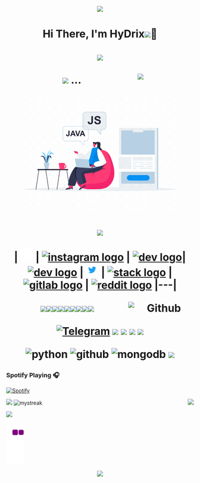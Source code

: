 <p align="center">

  <img style="width:8rem; height:auto" src="https://telegra.ph/file/10fbdfe09b24be02b27fa.jpg"/>

</p>
<h1 align="center">Hi There, I'm HyDrix<img width="30px"  <img src="https://github.com/rajput2107/rajput2107/blob/master/Assets/Hi.gif" width="29px">🌝



<a href="https://www.youtube.com/watch?v=dQw4w9WgXcQ"><img src="https://user-images.githubusercontent.com/73097560/115834477-dbab4500-a447-11eb-908a-139a6edaec5c.gif"></a>



<img src="https://media.tenor.com/images/df8c44a1d20ab367fdcb21880985fd33/tenor.gif" align="right"  width="30%"/>
<img src="https://raw.githubusercontent.com/alexnaiman/alexnaiman/master/resources/Confused_Dog.gif" height="50px" /> ...
<p align="center">

  <img style="width:26rem; height:auto" src="https://raw.githubusercontent.com/Elanza-48/Elanza-48/41a4790484e268102dfdab2b7c59d440d3ffafab/resources/img/coders-prog.gif"/>

</p>
  
<a href="https://www.youtube.com/watch?v=dQw4w9WgXcQ"><img src="https://user-images.githubusercontent.com/73097560/115834477-dbab4500-a447-11eb-908a-139a6edaec5c.gif"></a>

| [<img src="https://raw.githubusercontent.com/Delta456/Delta456/master/img/github.png" alt="github logo" width="34">](https://github.com/Hydrayt777/Hydrayt777) | [<img src="https://raw.githubusercontent.com/Delta456/Delta456/master/img/instagram.jpg" alt="instagram logo" width="24">](https://github.com/Hydrayt777/Hydrayt777) | [<img src="https://raw.githubusercontent.com/Delta456/Delta456/master/img/dev.png" alt="dev logo" width="24">](https://github.com/Hydrayt777/Hydrayt777)| [<img src="https://raw.githubusercontent.com/Delta456/Delta456/master/img/deviant_art.jpg" alt="dev logo" width="24">](https://github.com/Hydrayt777/Hydrayt777) | [<img src="https://raw.githubusercontent.com/Delta456/Delta456/master/img/twitter.png" alt="twitter logo" width="34">](https://github.com/Hydrayt777/Hydrayt777) | [<img src="https://raw.githubusercontent.com/Delta456/Delta456/master/img/stack.svg" alt="stack logo" width="24">](https://stackoverflow.com/users/10053063/delta231) | [<img src="https://raw.githubusercontent.com/Delta456/Delta456/master/img/gitlab.png" alt="gitlab logo" width="24">](https://github.com/Hydrayt777/Hydrayt777) | [<img src="https://raw.githubusercontent.com/Delta456/Delta456/master/img/reddit.jpg" alt="reddit logo" width="24">](https://github.com/Hydrayt777/Hydrayt777/user/Delta231)
|---|

<img width="35%" align="right" alt="Github" src="https://user-images.githubusercontent.com/48678280/88862734-4903af80-d201-11ea-968b-9c939d88a37c.gif" />

   <img src="https://media.giphy.com/media/3rCcV6sC1o2GY/giphy.gif" width="50"><img src="https://media3.giphy.com/media/ln7z2eWriiQAllfVcn/200w.webp" width="50"><img src="https://i.giphy.com/media/LMt9638dO8dftAjtco/200.webp"   width="50"><img src="https://i.giphy.com/media/eNAsjO55tPbgaor7ma/200w.webp" width="50"><img src="https://i.giphy.com/media/IdyAQJVN2kVPNUrojM/200.webp" width="50"><img src="https://media3.giphy.com/media/kdFc8fubgS31b8DsVu/giphy.webp" width="50"><img src="https://media.giphy.com/media/SU2ic3wTfuC6JhD1lA/giphy.gif" width="50"><img src="https://media.giphy.com/media/kH1DBkPNyZPOk0BxrM/giphy.gif" width="100"><img src="https://media.giphy.com/media/SsCYf6DRFJrOpP0IoM/giphy.gif" width="70">

  <p>

</div> 



[![Telegram](https://img.shields.io/badge/-@Telegram-blue?style=flat&logo=Telegram&logoColor=white)](@HydraLivegrambot)
<a href="https://t.me/Tg_Hydra_Galaxy"><img src="https://img.shields.io/badge/instagram%20@HydraLivegrambot-DD2476?style=for-the-badge&logo=instagram&logoColor=white"/></a>
<a href="https://t.me/Tg_Hydra_Galaxy"><img src="https://img.shields.io/badge/facebook%20@HydraLivegrambot.1694-344E86?style=for-the-badge&logo=facebook&logoColor=white"/></a>
<a href="https://t.me/Tg_Hydra_Galaxy"><img src="https://img.shields.io/badge/twitter%20@HydraLivegrambot-0D95E8?style=for-the-badge&logo=twitter&logoColor=white"/></a>
<a href="https://😁/"><img height="30px" src="https://img.shields.io/badge/My%20Website:%20Elluminandi.works-8E2DE2?style=for-the-badge&logo=google%20chrome&logoColor=white"/></a>

![python](https://img.shields.io/badge/-python-grey?style=for-the-badge&logo=python&logoColor=white&labelColor=8E2DE2)
![github](https://img.shields.io/badge/-github-grey?style=for-the-badge&logo=github&logoColor=white&labelColor=8E2DE2)
![mongodb](https://img.shields.io/badge/-mongodb-grey?style=for-the-badge&logo=mongodb&logoColor=white&labelColor=8E2DE2)
<a href="https://www.youtube.com/watch?v=dQw4w9WgXcQ"><img src="https://user-images.githubusercontent.com/73097560/115834477-dbab4500-a447-11eb-908a-139a6edaec5c.gif"></a>

### Spotify Playing 🎧
[![Spotify](https://novatorem.bgstatic.vercel.app/api/spotify)](https://open.spotify.com/user/11153360645)

<img align="right" src="http://estruyf-github.azurewebsites.net/api/VisitorHit?user=Bgstatic&repo=Bgstatic&countColorcountColor&countColor=%237B1E7B"/>

<img src="https://github-readme-stats.vercel.app/api?username=Hydrayt777&show_icons=true&title_color=03fc90&icon_color=03fc90&text_color=03fc90&bg_color=002b19">


<img src="https://github-readme-streak-stats.herokuapp.com/?user=AkuraDiary&theme=tokyonight" alt="mystreak"/>



<a href="https://www.youtube.com/watch?v=dQw4w9WgXcQ"><img src="https://user-images.githubusercontent.com/73097560/115834477-dbab4500-a447-11eb-908a-139a6edaec5c.gif"></a>

![snake gif](https://github.com/AvidCoder101/AvidCoder101/blob/output/github-contribution-grid-snake.gif)

<p align="center"><img src="https://i.imgur.com/A6bWGFl.gif"/></p>
<a href="https://www.youtube.com/watch?v=dQw4w9WgXcQ"><img src="https:
